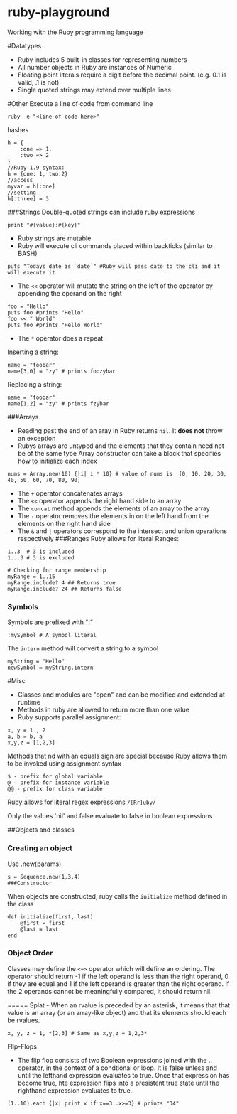# ruby-playground
Working with the Ruby programming language

#Datatypes
- Ruby includes 5 built-in classes for representing numbers
- All number objects in Ruby are instances of Numeric
- Floating point literals require a digit before the decimal point. (e.g. 0.1 is valid, .1 is not) 
- Single quoted strings may extend over multiple lines

#Other
Execute a line of code from command line
```
ruby -e "<line of code here>"
```
hashes
```
h = {
    :one => 1,
    :two => 2
}
//Ruby 1.9 syntax:
h = {one: 1, two:2}
//access
myvar = h[:one] 
//setting
h[:three] = 3
```

###Strings 
Double-quoted strings can include ruby expressions
```
print "#{value}:#{key}"
```
- Ruby strings are mutable
- Ruby will execute cli commands placed within backticks (similar to BASH)
```
puts "Todays date is `date`" #Ruby will pass date to the cli and it will execute it
```
- The ```<<``` operator will mutate the string on the left of the operator by appending the operand on the right
```
foo = "Hello"
puts foo #prints "Hello"
foo << " World"
puts foo #prints "Hello World"
```
- The ```*``` operator does a repeat

Inserting a string:
```
name = "foobar"
name[3,0] = "zy" # prints foozybar 
```
Replacing a string:
```
name = "foobar"
name[1,2] = "zy" # prints fzybar 
```

###Arrays
- Reading past the end of an aray in Ruby returns ```nil```. It **does not** throw an exception
- Rubys arrays are untyped and the elements that they contain need not be of the same type
Array constructor can take a block that specifies how to initialize each index
```
nums = Array.new(10) {|i| i * 10} # value of nums is  [0, 10, 20, 30, 40, 50, 60, 70, 80, 90]
```
- The ```+``` operator concatenates arrays
- The ```<<``` operator appends the right hand side to an array
- The ``` concat ``` method appends the elements of an array to the array
- The ``` - ``` operator removes the elements in on the left hand from the elements on the right hand side
- The ```&``` and ```|``` operators correspond to the intersect and union operations respectively
###Ranges
Ruby allows for literal Ranges: 
```
1..3  # 3 is included 
1...3 # 3 is excluded

# Checking for range membership
myRange = 1..15
myRange.include? 4 ## Returns true
myRange.include? 24 ## Returns false

```
### Symbols
Symbols are prefixed with ":"
```
:mySymbol # A symbol literal
```
The ```intern``` method will convert a string to a symbol
```
myString = "Hello"
newSymbol = myString.intern
```

#Misc
- Classes and modules are "open" and can be modified and extended at runtime
- Methods in ruby are allowed to return more than one value
- Ruby supports parallel assignment:
```
x, y = 1 , 2
a, b = b, a
x,y,z = [1,2,3]
```
Methods that nd with an equals sign are special because Ruby allows them to be invoked using assignment syntax
```
$ - prefix for global variable
@ - prefix for instance variable
@@ - prefix for class variable
```
Ruby allows for literal regex expressions ```/[Rr]uby/```

Only the values 'nil' and false evaluate to false in boolean expressions


##Objects and classes
### Creating an object
Use <className>.new(params)
```
s = Sequence.new(1,3,4)
###Constructor
```
When objects are constructed, ruby calls the ```initialize``` method defined in the class
```
def initialize(first, last)
    @first = first
    @last = last
end
```
### Object Order
Classes may define the ```<=>``` operator which will define an ordering.
The operator should return -1 if the left operand is less than the right operand, 0 if they are equal and 1 if the left operand is greater than the right operand.  If the 2 operands cannot be meaningfully compared, it should return nil.

=====
Splat - When an rvalue is preceded by an asterisk, it means that that value is an array (or an array-like object) and that its elements should each be rvalues.
```
x, y, z = 1, *[2,3] # Same as x,y,z = 1,2,3*
```

Flip-Flops
- The flip flop consists of two Boolean expressions joined with the .. operator, in the context of a condtional or loop.  It is false unless and until the lefthand expression evaluates to true.  Once that expression has become true, hte expression flips into a presistent true state until the righthand expression evaluates to true.
```
(1..10).each {|x| print x if x==3..x>=3} # prints "34"
```
